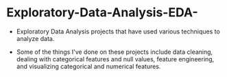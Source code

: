 # Exploratory-Data-Analysis-EDA-

 - Exploratory Data Analysis projects that have used various techniques to analyze data.

 - Some of the things I've done on these projects include data cleaning, dealing with categorical features and null values, feature engineering, and visualizing categorical and numerical features.
